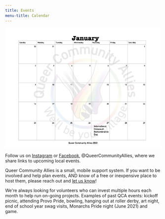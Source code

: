 ```yaml
---
title: Events
menu-title: Calendar
---
```


![this month's calendar](/files/calJan.jpg) 


Follow us on [Instagram](https://www.instagram.com/queercommunityallies/) or [Facebook](https://www.facebook.com/QueerCommunityAllies), @QueerCommunityAllies, where we share links to upcoming local events. 

Queer Community Allies is a small, mobile support system. If you want to be involved and help plan events, AND know of a free or inexpensive place to host them, please reach out and [let us know](/donate/#volunteer-board-of-directors)! 

We're always looking for volunteers who can invest multiple hours each month to help run on-going projects. Examples of past QCA events: kickoff picnic, attending Provo Pride, bowling, hanging out at roller derby, art night, end of school year swag visits, Monarchs Pride night (June 2021) and game. 
